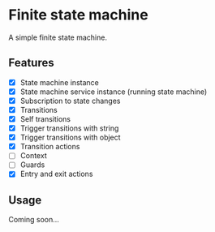 # Finite state machine

A simple finite state machine.

## Features

- [x] State machine instance
- [x] State machine service instance (running state machine)
- [x] Subscription to state changes
- [x] Transitions
- [x] Self transitions
- [x] Trigger transitions with string
- [x] Trigger transitions with object
- [x] Transition actions
- [ ] Context
- [ ] Guards
- [x] Entry and exit actions

## Usage

Coming soon...
